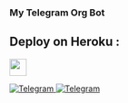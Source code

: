 ### My Telegram Org Bot


## Deploy on Heroku :

<a href="https://heroku.com/deploy?template=https://github.com/navaneethrkrishna007/Rex-TelegramOrgRoBot/tree/main"><img height="30px" src="https://img.shields.io/badge/Deploy%20To%20Heroku-blueviolet?style=for-the-badge&logo=heroku"></a>


</a>
    <a href="https://telegram.me/Rex_Bots_Support">
        <img
            src="https://img.shields.io/badge/Support Group-blue?&style=for-the-badge&logo=Telegram"
            alt="Telegram"
        >



</a>
    <a href="https://telegram.me/REX_BOTZ">
        <img
            src="https://img.shields.io/badge/Updates Channel-blue?&style=for-the-badge&logo=Telegram"
            alt="Telegram"
        >
